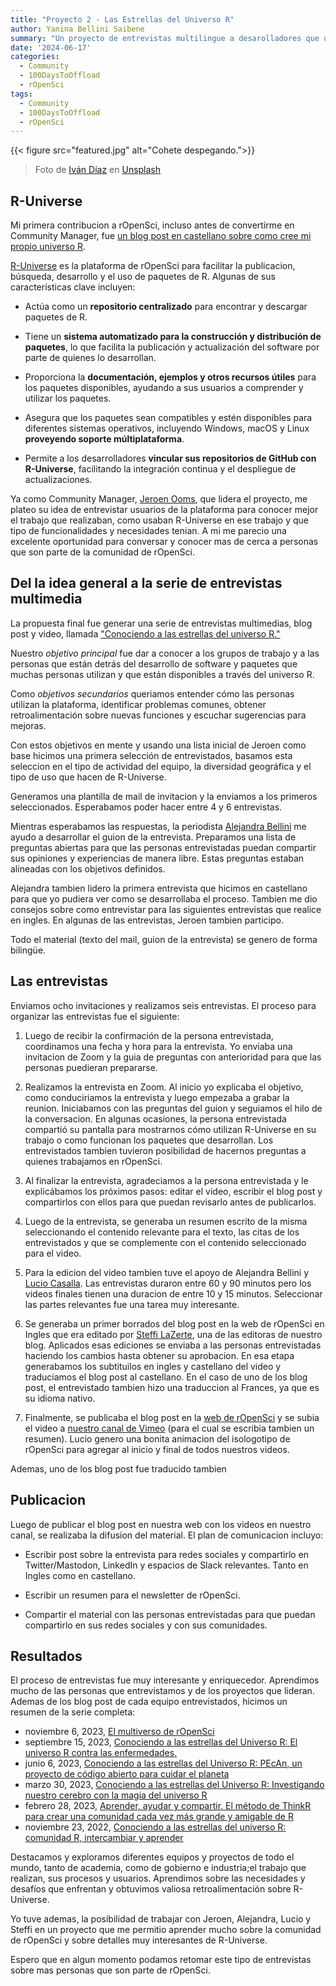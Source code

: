 ```yaml
---
title: "Proyecto 2 - Las Estrellas del Universo R"
author: Yanina Bellini Saibene
summary: "Un proyecto de entrevistas multilingue a desarolladores que usan R-Universe, como las organizamos y que resultados obtuvimos." 
date: '2024-06-17'
categories:
  - Community
  - 100DaysToOffload
  - rOpenSci
tags:
  - Community
  - 100DaysToOffload
  - rOpenSci
---
```


{{< figure src="featured.jpg" alt="Cohete despegando.">}}

> Foto de <a href="https://unsplash.com/es/@ivvndiaz?utm_content=creditCopyText&utm_medium=referral&utm_source=unsplash">Iván Díaz</a> en <a href="https://unsplash.com/es/fotos/avion-blanco-y-negro-volando-en-el-cielo-durante-el-dia-YOy-ek-aBR0?utm_content=creditCopyText&utm_medium=referral&utm_source=unsplash">Unsplash</a>
  

## R-Universe

Mi primera contribucion a rOpenSci, incluso antes de convertirme en Community Manager, fue [un blog post en castellano sobre como cree mi propio universo R](https://ropensci.org/es/blog/2021/09/21/creando-tu-r-universe/). 

[R-Universe](https://ropensci.org/r-universe/) es la plataforma de rOpenSci para facilitar la publicacion, búsqueda, desarrollo y el uso de paquetes de R. Algunas de sus características clave incluyen:

* Actúa como un **repositorio centralizado** para encontrar y descargar paquetes de R.

* Tiene un **sistema automatizado para la construcción y distribución de paquetes**, lo que facilita la publicación y actualización del software por parte de quienes lo desarrollan.

* Proporciona la **documentación, ejemplos y otros recursos útiles** para los paquetes disponibles, ayudando a sus usuarios a comprender y utilizar los paquetes.

* Asegura que los paquetes sean compatibles y estén disponibles para diferentes sistemas operativos, incluyendo Windows, macOS y Linux **proveyendo soporte múltiplataforma**. 

* Permite a los desarrolladores **vincular sus repositorios de GitHub con R-Universe**, facilitando la integración continua y el despliegue de actualizaciones.

Ya como Community Manager, [Jeroen Ooms](https://ropensci.org/author/jeroen-ooms/), que lidera el proyecto, me plateo su idea de entrevistar usuarios de la plataforma para conocer mejor el trabajo que realizaban, como usaban R-Universe en ese trabajo y que tipo de funcionalidades y necesidades tenian. A mi me parecio una excelente oportunidad para conversar y conocer mas de cerca a personas que son parte de la comunidad de rOpenSci. 

## Del la idea general a la serie de entrevistas multimedia

La propuesta final fue generar una serie de entrevistas multimedias, blog post y video, llamada ["Conociendo a las estrellas del universo R."](https://ropensci.org/es/tags/r-universe-stars/) 

Nuestro _objetivo principal_ fue dar a conocer a los grupos de trabajo y a las personas que están detrás del desarrollo de software y paquetes que muchas personas utilizan y que están disponibles a través del universo R. 

Como _objetivos secundarios_ queriamos entender cómo las personas utilizan la plataforma, identificar problemas comunes, obtener retroalimentación sobre nuevas funciones y escuchar sugerencias para mejoras. 

Con estos objetivos en mente y usando una lista inicial de Jeroen como base hicimos una primera selección de entrevistados, basamos esta seleccion en el tipo de actividad del equipo, la diversidad geográfica y el tipo de uso que hacen de R-Universe.

Generamos una plantilla de mail de invitacion y la enviamos a los primeros seleccionados. Esperabamos poder hacer entre 4 y 6 entrevistas. 

Mientras esperabamos las respuestas, la periodista [Alejandra Bellini](https://ropensci.org/es/author/alejandra-bellini/) me ayudo a desarrollar el guion de la entrevista. Preparamos una lista de preguntas abiertas para que las personas entrevistadas puedan compartir sus opiniones y experiencias de manera libre. Estas preguntas estaban alineadas con los objetivos definidos.

Alejandra tambien lidero la primera entrevista que hicimos en castellano para que yo pudiera ver como se desarrollaba el proceso.  Tambien me dio consejos sobre como entrevistar para las siguientes entrevistas que realice en ingles. En algunas de las entrevistas, Jeroen tambien participo.

Todo el material (texto del mail, guion de la entrevista) se genero de forma bilingüe. 

## Las entrevistas

Enviamos ocho invitaciones y realizamos seis entrevistas. El proceso para organizar las entrevistas fue el siguiente:

1) Luego de recibir la confirmación de la persona entrevistada, coordinamos una fecha y hora para la entrevista.  Yo enviaba una invitacion de Zoom y la guia de preguntas con anterioridad para que las personas puedieran prepararse. 

2) Realizamos la entrevista en Zoom. Al inicio yo explicaba el objetivo, como conduciriamos la entrevista y luego empezaba a grabar la reunion. Iniciabamos con las preguntas del guion y seguiamos el hilo de la conversacion. En algunas ocasiones, la persona entrevistada compartió su pantalla para mostrarnos cómo utilizan R-Universe en su trabajo o como funcionan los paquetes que desarrollan. Los entrevistados tambien tuvieron posibilidad de hacernos preguntas a quienes trabajamos en rOpenSci.

3) Al finalizar la entrevista, agradeciamos a la persona entrevistada y le explicábamos los próximos pasos: editar el video, escribir el blog post y compartirlos con ellos para que puedan revisarlo antes de publicarlos. 

4) Luego de la entrevista, se generaba un resumen escrito de la misma seleccionando el contenido relevante para el texto, las citas de los entrevistados y que se complemente con el contenido seleccionado para el video. 

5) Para la edicion del video tambien tuve el apoyo de Alejandra Bellini y [Lucio Casalla](https://ropensci.org/es/author/lucio-casalla/). Las entrevistas duraron entre 60 y 90 minutos pero los videos finales tienen una duracion de entre 10 y 15 minutos. Seleccionar las partes relevantes fue una tarea muy interesante. 

6) Se generaba un primer borrados del blog post en la web de rOpenSci en Ingles que era editado por [Steffi LaZerte](https://ropensci.org/author/steffi-lazerte/), una de las editoras de nuestro blog. Aplicados esas ediciones se enviaba a las personas entrevistadas haciendo los cambios hasta obtener su aprobacion.  En esa etapa generabamos los subtituilos en ingles y castellano del video y traduciamos el blog post al castellano.  En el caso de uno de los blog post, el entrevistado tambien hizo una traduccion al Frances, ya que es su idioma nativo. 

7) Finalmente, se publicaba el blog post en la [web de rOpenSci](https://ropensci.org/blog/) y se subia el video a [nuestro canal de Vimeo](https://vimeo.com/ropensci) (para el cual se escribia tambien un resumen). Lucio genero una bonita animacion del isologotipo de rOpenSci para agregar al inicio y final de todos nuestros videos.

Ademas, uno de los blog post fue traducido tambien
## Publicacion

Luego de publicar el blog post en nuestra web con los videos en nuestro canal, se realizaba la difusion del material. El plan de comunicacion incluyo:

* Escribir post sobre la entrevista para redes sociales y compartirlo en Twitter/Mastodon, LinkedIn y espacios de Slack relevantes. Tanto en Ingles como en castellano.

* Escribir un resumen para el newsletter de rOpenSci.

* Compartir el material con las personas entrevistadas para que puedan compartirlo en sus redes sociales y con sus comunidades.

## Resultados

El proceso de entrevistas fue muy interesante y enriquecedor. Aprendimos mucho de las personas que entrevistamos y de los proyectos que lideran.  Ademas de los blog post de cada equipo entrevistados, hicimos un resumen de la serie completa:

* noviembre 6, 2023, [El multiverso de rOpenSci](https://ropensci.org/es/blog/2023/11/06/r-universe-stars-finale-es/)
* septiembre 15, 2023, [Conociendo a las estrellas del Universo R: El universo R contra las enfermedades.](https://ropensci.org/es/blog/2023/09/15/r-universe-stars-5-es/)
* junio 6, 2023, [Conociendo a las estrellas del Universo R: PEcAn, un proyecto de código abierto para cuidar el planeta](https://ropensci.org/es/blog/2023/06/06/r-universe-stars-4-es/)
* marzo 30, 2023, [Conociendo a las estrellas del Universo R: Investigando nuestro cerebro con la magia del universo R](https://ropensci.org/es/blog/2023/03/30/r-universe-stars-3-es/)
* febrero 28, 2023, [Aprender, ayudar y compartir. El método de ThinkR para crear una comunidad cada vez más grande y amigable de R](https://ropensci.org/es/blog/2023/02/28/r-universe-stars-2-es/)
* noviembre 23, 2022, [Conociendo a las estrellas del universo R: comunidad R, intercambiar y aprender](https://ropensci.org/es/blog/2022/11/23/r-universe-stars-1-es/)

Destacamos y exploramos diferentes equipos y proyectos de todo el mundo, tanto de academia, como de gobierno e industria;el trabajo que realizan, sus procesos y usuarios. Aprendimos sobre las necesidades y desafíos que enfrentan y obtuvimos valiosa retroalimentación sobre R-Universe. 

Yo tuve ademas, la posibilidad de trabajar con Jeroen, Alejandra, Lucio y Steffi en un proyecto que me permitio aprender mucho sobre la comunidad de rOpenSci y sobre detalles muy interesantes de R-Universe.

Espero que en algun momento podamos retomar este tipo de entrevistas sobre mas personas que son parte de rOpenSci.